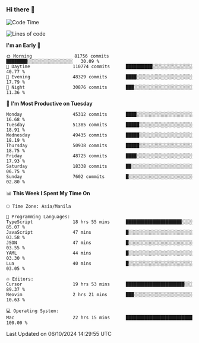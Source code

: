 ### Hi there 👋

<!--START_SECTION:waka-->
![Code Time](http://img.shields.io/badge/Code%20Time-5%2C626%20hrs%2026%20mins-blue)

![Lines of code](https://img.shields.io/badge/From%20Hello%20World%20I%27ve%20Written-120.0%20million%20lines%20of%20code-blue)

**I'm an Early 🐤** 

```text
🌞 Morning                81756 commits       ████████░░░░░░░░░░░░░░░░░   30.09 % 
🌆 Daytime                110774 commits      ██████████░░░░░░░░░░░░░░░   40.77 % 
🌃 Evening                48329 commits       ████░░░░░░░░░░░░░░░░░░░░░   17.79 % 
🌙 Night                  30876 commits       ███░░░░░░░░░░░░░░░░░░░░░░   11.36 % 
```
📅 **I'm Most Productive on Tuesday** 

```text
Monday                   45312 commits       ████░░░░░░░░░░░░░░░░░░░░░   16.68 % 
Tuesday                  51385 commits       █████░░░░░░░░░░░░░░░░░░░░   18.91 % 
Wednesday                49435 commits       █████░░░░░░░░░░░░░░░░░░░░   18.19 % 
Thursday                 50938 commits       █████░░░░░░░░░░░░░░░░░░░░   18.75 % 
Friday                   48725 commits       ████░░░░░░░░░░░░░░░░░░░░░   17.93 % 
Saturday                 18338 commits       ██░░░░░░░░░░░░░░░░░░░░░░░   06.75 % 
Sunday                   7602 commits        █░░░░░░░░░░░░░░░░░░░░░░░░   02.80 % 
```


📊 **This Week I Spent My Time On** 

```text
🕑︎ Time Zone: Asia/Manila

💬 Programming Languages: 
TypeScript               18 hrs 55 mins      █████████████████████░░░░   85.07 % 
JavaScript               47 mins             █░░░░░░░░░░░░░░░░░░░░░░░░   03.58 % 
JSON                     47 mins             █░░░░░░░░░░░░░░░░░░░░░░░░   03.55 % 
YAML                     44 mins             █░░░░░░░░░░░░░░░░░░░░░░░░   03.30 % 
Lua                      40 mins             █░░░░░░░░░░░░░░░░░░░░░░░░   03.05 % 

🔥 Editors: 
Cursor                   19 hrs 53 mins      ██████████████████████░░░   89.37 % 
Neovim                   2 hrs 21 mins       ███░░░░░░░░░░░░░░░░░░░░░░   10.63 % 

💻 Operating System: 
Mac                      22 hrs 15 mins      █████████████████████████   100.00 % 
```


 Last Updated on 06/10/2024 14:29:55 UTC
<!--END_SECTION:waka-->


<!--
**rad182/rad182** is a ✨ _special_ ✨ repository because its `README.md` (this file) appears on your GitHub profile.

Here are some ideas to get you started:

- 🔭 I’m currently working on ...
- 🌱 I’m currently learning ...
- 👯 I’m looking to collaborate on ...
- 🤔 I’m looking for help with ...
- 💬 Ask me about ...
- 📫 How to reach me: ...
- 😄 Pronouns: ...
- ⚡ Fun fact: ...
-->
